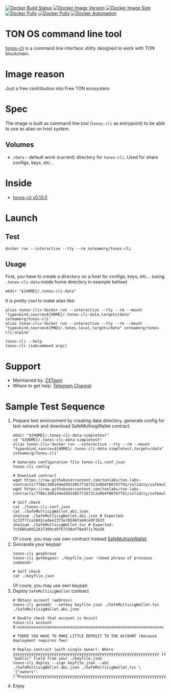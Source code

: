 [![Docker Build Status](https://img.shields.io/docker/cloud/build/zxteamorg/tonos-cli?label=Build%20Status)](https://hub.docker.com/r/zxteamorg/tonos-cli/builds)
[![Docker Image Version](https://img.shields.io/docker/v/zxteamorg/tonos-cli?sort=date&label=Version)](https://hub.docker.com/r/zxteamorg/tonos-cli/tags)
[![Docker Image Size](https://img.shields.io/docker/image-size/zxteamorg/tonos-cli?label=Image%20Size)](https://hub.docker.com/r/zxteamorg/tonos-cli/tags)
[![Docker Pulls](https://img.shields.io/docker/pulls/zxteamorg/tonos-cli?label=Pulls)](https://hub.docker.com/r/zxteamorg/tonos-cli)
[![Docker Pulls](https://img.shields.io/docker/stars/zxteamorg/tonos-cli?label=Docker%20Stars)](https://hub.docker.com/r/zxteamorg/tonos-cli)
[![Docker Automation](https://img.shields.io/docker/cloud/automated/zxteamorg/tonos-cli?label=Docker%20Automation)](https://hub.docker.com/r/zxteamorg/tonos-cli/builds)

# TON OS command line tool

[tonos-cli](https://github.com/tonlabs/tonos-cli) is a command line interface utility designed to work with TON blockchain.

# Image reason

Just a free contribution into Free TON ecosystem.

# Spec

The image is built as command line tool (`tonos-cli` as entrypoint) to be able to use as alias on host system.

## Volumes

* `/data` - default work (current) directory for `tonos-cli`. Used for share configs, keys, etc...

# Inside

* [tonos-cli v0.13.0](https://github.com/tonlabs/tonos-cli/releases/tag/v0.13.0)

# Launch

## Test

```shell
docker run --interactive --tty --rm zxteamorg/tonos-cli
```

## Usage

First, you have to create a directory on a host for configs, keys, etc... (using `.tonos-cli-data` inside home directory in example bellow)

```shell
mkdir "${HOME}/.tonos-cli-data"
```

It is pretty cool to make alias like:

```shell
alias tonos-cli='docker run --interactive --tty --rm --mount "type=bind,source=${HOME}/.tonos-cli-data,target=/data" zxteamorg/tonos-cli'
alias tonos-cli='docker run --interactive --tty --rm --mount "type=bind,source=${PWD}/.tonos.local,target=/data" zxteamorg/tonos-cli:alpine'

tonos-cli --help
tonos-cli [subcommand args]
```

# Support

* Maintained by: [ZXTeam](https://zxteam.org)
* Where to get help: [Telegram Channel](https://t.me/zxteamorg)

# Sample Test Sequence

1. Prepare test environment by creating data directory, generate config for test network and download SafeMultisigWallet contract.
    ```shell
    mkdir "${HOME}/.tonos-cli-data-simpletest"
    cd "${HOME}/.tonos-cli-data-simpletest"
    alias tonos-cli='docker run --interactive --tty --rm --mount "type=bind,source=${HOME}/.tonos-cli-data-simpletest,target=/data" zxteamorg/tonos-cli'

    # Generate configuration file tonos-cli.conf.json
    tonos-cli config

    # Download contract
    wget https://raw.githubusercontent.com/tonlabs/ton-labs-contracts/776bc3d614ded58330577167313a9b4f80767f41/solidity/safemultisig/SafeMultisigWallet.abi.json
    wget https://raw.githubusercontent.com/tonlabs/ton-labs-contracts/776bc3d614ded58330577167313a9b4f80767f41/solidity/safemultisig/SafeMultisigWallet.tvc

    # Self check
    cat ./tonos-cli.conf.json
    cat ./SafeMultisigWallet.abi.json
    sha1sum ./SafeMultisigWallet.abi.json # Expected: 1c33f77ca18d2cedee23f3e78596fab0ce9f1b33
    sha1sum ./SafeMultisigWallet.tvc # Expected: 7c5605a0d12637309cd5f57330af76e971c76a3b
    ```
    Of coure, you may use own contract instead [SafeMultisigWallet](https://github.com/tonlabs/ton-labs-contracts/tree/776bc3d614ded58330577167313a9b4f80767f41/solidity/safemultisig).
2. Genrarate your keypair
    ```shell
    tonos-cli genphrase
    tonos-cli getkeypair ./keyfile.json '<Seed phrase of previous command>'

    # Self check
    cat ./keyfile.json
    ```
    Of coure, you may use own keypair.
3. Deploy `SafeMultisigWallet` contract
    ```shell
    # Obtain account (address)
    tonos-cli genaddr --setkey keyfile.json ./SafeMultisigWallet.tvc ./SafeMultisigWallet.abi.json

    # Double check that account is Uninit
    tonos-cli account 0:xxxxxxxxxxxxxxxxxxxxxxxxxxxxxxxxxxxxxxxxxxxxxxxxxxxxxxxxxxxxxxxx

    # THERE YOU HAVE TO MAKE LITTLE DEPOSIT TO THE ACCOUNT (because deployment requires fee)

    # Deploy contract (with single owner). Where yyyyyyyyyyyyyyyyyyyyyyyyyyyyyyyyyyyyyyyyyyyyyyyyyyyyyyyyyyyyyyyy is "public" field from your ./keyfile.json
    tonos-cli deploy --sign keyfile.json --abi ./SafeMultisigWallet.abi.json ./SafeMultisigWallet.tvc \
    '{"owners":["0xyyyyyyyyyyyyyyyyyyyyyyyyyyyyyyyyyyyyyyyyyyyyyyyyyyyyyyyyyyyyyyyy"],"reqConfirms":1}'
    ```
4. Enjoy